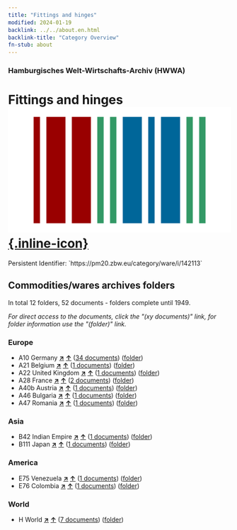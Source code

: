 ```yaml
---
title: "Fittings and hinges"
modified: 2024-01-19
backlink: ../../about.en.html
backlink-title: "Category Overview"
fn-stub: about
---
```


### Hamburgisches Welt-Wirtschafts-Archiv (HWWA)

# Fittings and hinges &#160; [![Wikidata](/images/Wikidata-logo.svg "Wikidata"){.inline-icon}](http://www.wikidata.org/entity/Q111973638)

<div class="hint">Persistent Identifier: `https://pm20.zbw.eu/category/ware/i/142113`</div>







## Commodities/wares archives folders







In total 12 folders, 52 documents - folders complete until 1949.

_For direct access to the documents, click the "(xy documents)" link, for folder information use the "(folder)" link._



### Europe

- A10 Germany [**&nearr;**](../../../geo/i/126128/about.en.html "Germany (all folders)") [**&uarr;**](../../../geo/about.en.html#A10 "Country category system") (<a href="https://pm20.zbw.eu/iiifview/folder/wa/142113,126128" title="about: Fittings and hinges : Germany" target="_blank">34 documents</a>) ([folder](../../../../folder/wa/1421xx/142113/1261xx/126128/about.en.html))
- A21 Belgium [**&nearr;**](../../../geo/i/140972/about.en.html "Belgium (all folders)") [**&uarr;**](../../../geo/about.en.html#A21 "Country category system") (<a href="https://pm20.zbw.eu/iiifview/folder/wa/142113,140972" title="about: Fittings and hinges : Belgium" target="_blank">1 documents</a>) ([folder](../../../../folder/wa/1421xx/142113/1409xx/140972/about.en.html))
- A22 United Kingdom [**&nearr;**](../../../geo/i/140974/about.en.html "United Kingdom (all folders)") [**&uarr;**](../../../geo/about.en.html#A22 "Country category system") (<a href="https://pm20.zbw.eu/iiifview/folder/wa/142113,140974" title="about: Fittings and hinges : United Kingdom" target="_blank">1 documents</a>) ([folder](../../../../folder/wa/1421xx/142113/1409xx/140974/about.en.html))
- A28 France [**&nearr;**](../../../geo/i/140982/about.en.html "France (all folders)") [**&uarr;**](../../../geo/about.en.html#A28 "Country category system") (<a href="https://pm20.zbw.eu/iiifview/folder/wa/142113,140982" title="about: Fittings and hinges : France" target="_blank">2 documents</a>) ([folder](../../../../folder/wa/1421xx/142113/1409xx/140982/about.en.html))
- A40b Austria [**&nearr;**](../../../geo/i/141731/about.en.html "Austria (all folders)") [**&uarr;**](../../../geo/about.en.html#A40b "Country category system") (<a href="https://pm20.zbw.eu/iiifview/folder/wa/142113,141731" title="about: Fittings and hinges : Austria" target="_blank">1 documents</a>) ([folder](../../../../folder/wa/1421xx/142113/1417xx/141731/about.en.html))
- A46 Bulgaria [**&nearr;**](../../../geo/i/141039/about.en.html "Bulgaria (all folders)") [**&uarr;**](../../../geo/about.en.html#A46 "Country category system") (<a href="https://pm20.zbw.eu/iiifview/folder/wa/142113,141039" title="about: Fittings and hinges : Bulgaria" target="_blank">1 documents</a>) ([folder](../../../../folder/wa/1421xx/142113/1410xx/141039/about.en.html))
- A47 Romania [**&nearr;**](../../../geo/i/141040/about.en.html "Romania (all folders)") [**&uarr;**](../../../geo/about.en.html#A47 "Country category system") (<a href="https://pm20.zbw.eu/iiifview/folder/wa/142113,141040" title="about: Fittings and hinges : Romania" target="_blank">1 documents</a>) ([folder](../../../../folder/wa/1421xx/142113/1410xx/141040/about.en.html))

### Asia

- B42 Indian Empire [**&nearr;**](../../../geo/i/141189/about.en.html "Indian Empire (all folders)") [**&uarr;**](../../../geo/about.en.html#B42 "Country category system") (<a href="https://pm20.zbw.eu/iiifview/folder/wa/142113,141189" title="about: Fittings and hinges : Indian Empire" target="_blank">1 documents</a>) ([folder](../../../../folder/wa/1421xx/142113/1411xx/141189/about.en.html))
- B111 Japan [**&nearr;**](../../../geo/i/141272/about.en.html "Japan (all folders)") [**&uarr;**](../../../geo/about.en.html#B111 "Country category system") (<a href="https://pm20.zbw.eu/iiifview/folder/wa/142113,141272" title="about: Fittings and hinges : Japan" target="_blank">1 documents</a>) ([folder](../../../../folder/wa/1421xx/142113/1412xx/141272/about.en.html))

### America

- E75 Venezuela [**&nearr;**](../../../geo/i/141686/about.en.html "Venezuela (all folders)") [**&uarr;**](../../../geo/about.en.html#E75 "Country category system") (<a href="https://pm20.zbw.eu/iiifview/folder/wa/142113,141686" title="about: Fittings and hinges : Venezuela" target="_blank">1 documents</a>) ([folder](../../../../folder/wa/1421xx/142113/1416xx/141686/about.en.html))
- E76 Colombia [**&nearr;**](../../../geo/i/141687/about.en.html "Colombia (all folders)") [**&uarr;**](../../../geo/about.en.html#E76 "Country category system") (<a href="https://pm20.zbw.eu/iiifview/folder/wa/142113,141687" title="about: Fittings and hinges : Colombia" target="_blank">1 documents</a>) ([folder](../../../../folder/wa/1421xx/142113/1416xx/141687/about.en.html))

### World

- H World [**&nearr;**](../../../geo/i/141728/about.en.html "World (all folders)") [**&uarr;**](../../../geo/about.en.html#H "Country category system") (<a href="https://pm20.zbw.eu/iiifview/folder/wa/142113,141728" title="about: Fittings and hinges : World" target="_blank">7 documents</a>) ([folder](../../../../folder/wa/1421xx/142113/1417xx/141728/about.en.html))



<a id="filmsections" />













